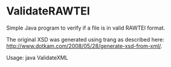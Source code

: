 ValidateRAWTEI
==============

Simple Java program to verify if a file is in valid RAWTEI format.

The original XSD was generated using trang as described here: http://www.dotkam.com/2008/05/28/generate-xsd-from-xml/.

Usage: java ValidateXML <path to XSD> <path to XML to validate>